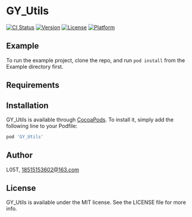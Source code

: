 # GY_Utils

[![CI Status](https://img.shields.io/travis/L05T/GY_Utils.svg?style=flat)](https://travis-ci.org/L05T/GY_Utils)
[![Version](https://img.shields.io/cocoapods/v/GY_Utils.svg?style=flat)](https://cocoapods.org/pods/GY_Utils)
[![License](https://img.shields.io/cocoapods/l/GY_Utils.svg?style=flat)](https://cocoapods.org/pods/GY_Utils)
[![Platform](https://img.shields.io/cocoapods/p/GY_Utils.svg?style=flat)](https://cocoapods.org/pods/GY_Utils)

## Example

To run the example project, clone the repo, and run `pod install` from the Example directory first.

## Requirements

## Installation

GY_Utils is available through [CocoaPods](https://cocoapods.org). To install
it, simply add the following line to your Podfile:

```ruby
pod 'GY_Utils'
```

## Author

L05T, 18515153602@163.com

## License

GY_Utils is available under the MIT license. See the LICENSE file for more info.
